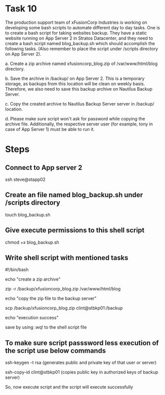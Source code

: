 # Task 10
The production support team of xFusionCorp Industries is working on developing some bash scripts to automate different day to day tasks. One is to create a bash script for taking websites backup. They have a static website running on App Server 2 in Stratos Datacenter, and they need to create a bash script named blog_backup.sh which should accomplish the following tasks. (Also remember to place the script under /scripts directory on App Server 2).

a. Create a zip archive named xfusioncorp_blog.zip of /var/www/html/blog directory.

b. Save the archive in /backup/ on App Server 2. This is a temporary storage, as backups from this location will be clean on weekly basis. Therefore, we also need to save this backup archive on Nautilus Backup Server.

c. Copy the created archive to Nautilus Backup Server server in /backup/ location.

d. Please make sure script won't ask for password while copying the archive file. Additionally, the respective server user (for example, tony in case of App Server 1) must be able to run it.

# Steps
## Connect to App server 2 
ssh steve@stapp02
## Create an file named blog_backup.sh under /scripts directory
touch blog_backup.sh
## Give execute permissions to this shell script
chmod +x blog_backup.sh
## Write shell script with mentioned tasks
#!/bin/bash

echo "create a zip archive"

zip -r /backup/xfusioncorp_blog.zip /var/www/html/blog

echo "copy the zip file to the backup server"

scp /backup/xfusioncorp_blog.zip clint@stbkp01:/backup

echo "execution success"

save by using :wq! to the shell script file
## To make sure script passsword less execution of the script use below commands
ssh-keygen -t rsa (generates public and private key of that user or server)

ssh-copy-id clint@stbkp01 (copies public key in authorized keys of backup server)

So, now execute script and the script will execute successfully


